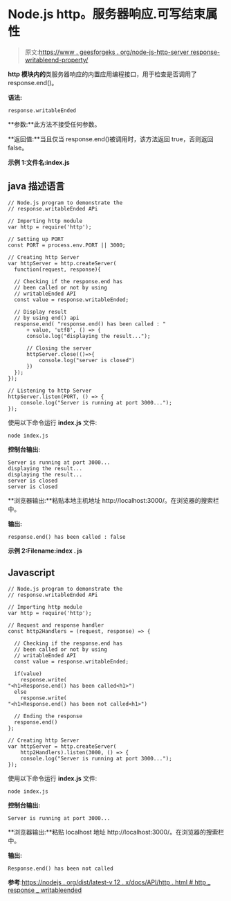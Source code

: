# Node.js http。服务器响应.可写结束属性

> 原文:[https://www . geesforgeks . org/node-js-http-server response-writableend-property/](https://www.geeksforgeeks.org/node-js-http-serverresponse-writableended-property/)

**http 模块内的**类服务器响应的内置应用编程接口，用于检查是否调用了 response.end()。

**语法:**

```
response.writableEnded
```

**参数:**此方法不接受任何参数。

**返回值:**当且仅当 response.end()被调用时，该方法返回 true，否则返回 false。

**示例 1:文件名:index.js**

## java 描述语言

```
// Node.js program to demonstrate the  
// response.writableEnded APi

// Importing http module 
var http = require('http'); 

// Setting up PORT 
const PORT = process.env.PORT || 3000; 

// Creating http Server 
var httpServer = http.createServer(
  function(request, response){ 

  // Checking if the response.end has 
  // been called or not by using 
  // writableEnded API
  const value = response.writableEnded;

  // Display result
  // by using end() api
  response.end( "response.end() has been called : "
      + value, 'utf8', () => { 
      console.log("displaying the result..."); 

      // Closing the server
      httpServer.close(()=>{
          console.log("server is closed")
      })
  }); 
}); 

// Listening to http Server 
httpServer.listen(PORT, () => { 
    console.log("Server is running at port 3000..."); 
});
```

使用以下命令运行 **index.js** 文件:

```
node index.js
```

**控制台输出:**

```
Server is running at port 3000...
displaying the result...
displaying the result...
server is closed
server is closed
```

**浏览器输出:**粘贴本地主机地址 http://localhost:3000/。在浏览器的搜索栏中。

**输出:**

```
response.end() has been called : false
```

**示例 2:Filename:index . js**

## Javascript

```
// Node.js program to demonstrate the  
// response.writableEnded APi

// Importing http module 
var http = require('http'); 

// Request and response handler 
const http2Handlers = (request, response) => { 

  // Checking if the response.end has
  // been called or not by using 
  // writableEnded API
  const value = response.writableEnded;

  if(value)
    response.write(
"<h1>Response.end() has been called<h1>")
  else
    response.write(
"<h1>Response.end() has been not called<h1>")

  // Ending the response
  response.end()
}; 

// Creating http Server 
var httpServer = http.createServer(
    http2Handlers).listen(3000, () => { 
    console.log("Server is running at port 3000..."); 
});
```

使用以下命令运行 **index.js** 文件:

```
node index.js
```

**控制台输出:**

```
Server is running at port 3000...
```

**浏览器输出:**粘贴 localhost 地址 http://localhost:3000/。在浏览器的搜索栏中。

**输出:**

```
Response.end() has been not called
```

**参考**:[https://nodejs . org/dist/latest-v 12 . x/docs/API/http . html # http _ response _ writableended](https://nodejs.org/dist/latest-v12.x/docs/api/http.html#http_response_writableended)